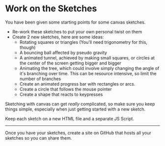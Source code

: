 # Work on the Sketches

You have been given some starting points for some canvas sketches.

- Re-work these sketches to put your own personal twist on them
- Create 2 new sketches, here are some ideas:
  - Rotating squares or triangles (You'll need trigonometry for this, though)
  - A bouncing ball affected by pseudo gravity
  - A animated tunnel, achieved by making small squares, or circles at the center of the screen getting bigger and bigger
  - Animating the tree, which could involve simply changing the angle of it's branching over time. This can be resource intensive, so limit the number of branches
  - Create an animated progress bar with rectangles or arcs.
  - Create a circle that follows the mouse pointer
  - Create a shape that reacts to keypresses

Sketching with canvas can get _really_ complicated, so make sure you keep things simple, especially when just getting started with a new sketch.

Keep each sketch on a new HTML file and a separate JS Script.

---

Once you have your sketches, create a site on GitHub that hosts all your sketches so you can share them.
